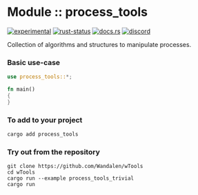 <!-- {{# generate.module_header{} #}} -->

# Module :: process_tools
[![experimental](https://raster.shields.io/static/v1?label=stability&message=experimental&color=orange&logoColor=eee)](https://github.com/emersion/stability-badges#experimental) [![rust-status](https://github.com/Wandalen/wTools/actions/workflows/Moduleprocess_toolsPush.yml/badge.svg)](https://github.com/Wandalen/wTools/actions/workflows/Moduleprocess_toolsPush.yml) [![docs.rs](https://img.shields.io/docsrs/process_tools?color=e3e8f0&logo=docs.rs)](https://docs.rs/process_tools) [![discord](https://img.shields.io/discord/872391416519737405?color=eee&logo=discord&logoColor=eee&label=ask)](https://discord.gg/m3YfbXpUUY)

Collection of algorithms and structures to manipulate processes.

### Basic use-case

<!-- {{# generate.module{} #}} -->

```rust
use process_tools::*;

fn main()
{
}
```

### To add to your project

```bash
cargo add process_tools
```

### Try out from the repository

``` shell test
git clone https://github.com/Wandalen/wTools
cd wTools
cargo run --example process_tools_trivial
cargo run
```
